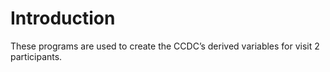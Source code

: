 # Introduction
These programs are used to create the CCDC’s derived variables for visit 2 participants. 

